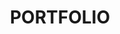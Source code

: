 ---
layout: portfolio
title: PORTFOLIO
permalink: /portfolio/

titles:
    - Etec Automation Oy
    - GEF Vision for Desktops
    - GEF Vision - Janakkala
    - GEF Vision - Hesburger
    - GEF Vision - Savonvoima
    - GEF Vision - City of Seinäjoki
    - GEF Vision - Tampere Talo
    - GEF Vision - Valtimo
    - GEF Vision - Basic layout
    - GEF Vision - Lämpopartio
    - GEF Vision - Dermosil
    - GEF Vision - Technopolis
    - GEF Vision - Ruokkeen Lomakylä
    - GEF Vision - Lappeenrannan Energia
    - GEF Vision - Matka24
    - GEF Vision - Sähkötapio
    - GEF Vision - Imatran Seudun Sähkö
    - GEF Vision - Autosalpa
    - GEF Vision - Simpelen Koulu

images:
    - /static/portfolio/etec.png
    - /static/frontpage-main-bg.jpg
    - /static/frontpage-main-bg.jpg
    - /static/frontpage-main-bg.jpg
    - /static/frontpage-main-bg.jpg
    - /static/frontpage-main-bg.jpg
    - /static/frontpage-main-bg.jpg
    - /static/frontpage-main-bg.jpg
    - /static/frontpage-main-bg.jpg
    - /static/frontpage-main-bg.jpg
    - /static/frontpage-main-bg.jpg
    - /static/frontpage-main-bg.jpg
    - /static/frontpage-main-bg.jpg
    - /static/frontpage-main-bg.jpg
    - /static/frontpage-main-bg.jpg
    - /static/frontpage-main-bg.jpg
    - /static/frontpage-main-bg.jpg
    - /static/frontpage-main-bg.jpg
    - /static/frontpage-main-bg.jpg

texts:
    - >-
        Website for <strong>Etec Automation Oy</strong>.
        Based on CMS <strong>Concrete5</strong>. Layout design and coding.
        <p><i>Client's target was to create a simple website working as a business card</i></p>
    - Layout design and coding.
    - Layout design and coding.
    - HTML5 programming.
    - Layout design and coding.
    - Layout design and coding.
    - Layout design and coding.
    - Layout design and coding.
    - Layout design and coding.
    - Layout design and coding.
    - Layout design and coding.
    - Layout design and coding.
    - Layout design and coding.
    - Layout design and coding.
    - Layout design and coding.
    - Layout design and coding.
    - Layout design and coding.
    - Layout design and coding.
    - Layout design and coding.

url-descriptions:
    - http://www.etec.fi
    - Private webpages
    - Private webpage
    - Private webpage
    - Private webpage
    - Private webpage
    - Private webpage
    - Private webpage
    - Private webpage
    - Private webpage
    - Private webpage
    - Private webpage
    - Private webpage
    - Private webpage
    - Monitoring webpage
    - Private webpage
    - Private webpage
    - Private webpage
    - Private webpage

urls:
    - http://www.etec.fi
    - false
    - false
    - false
    - false
    - false
    - false
    - false
    - false
    - false
    - false
    - false
    - false
    - false
    - https://vision.gef.fi/0361eb72-5b37-45f9-af56-72045562ef40/
    - false
    - false
    - false
    - false
---